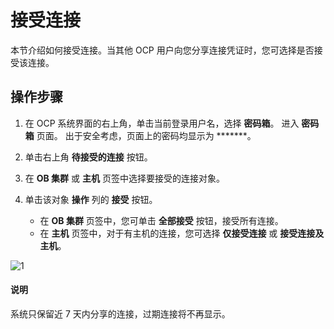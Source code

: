 # 接受连接

本节介绍如何接受连接。当其他 OCP 用户向您分享连接凭证时，您可选择是否接受该连接。

## 操作步骤

1. 在 OCP 系统界面的右上角，单击当前登录用户名，选择 **密码箱**。
   进入 **密码箱** 页面。
   出于安全考虑，页面上的密码均显示为 *******。

2. 单击右上角 **待接受的连接** 按钮。

3. 在 **OB 集群** 或 **主机** 页签中选择要接受的连接对象。

4. 单击该对象 **操作** 列的 **接受** 按钮。
   * 在 **OB 集群** 页签中，您可单击 **全部接受** 按钮，接受所有连接。
   * 在 **主机** 页签中，对于有主机的连接，您可选择 **仅接受连接** 或 **接受连接及主机**。

![1](https://intranetproxy.alipay.com/skylark/lark/0/2022/png/186662/1656414237500-0fa5f66a-f0d3-4c8c-b9c3-9544ee729ece.png)

  <main id="notice" type='explain'>
    <h4>说明</h4>
    <p>系统只保留近 7 天内分享的连接，过期连接将不再显示。</p>
  </main>
